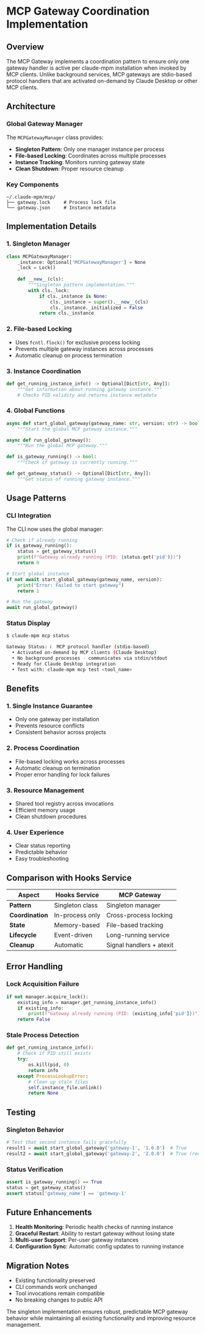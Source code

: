 # MCP Gateway Coordination Implementation

## Overview

The MCP Gateway implements a coordination pattern to ensure only one gateway handler is active per claude-mpm installation when invoked by MCP clients. Unlike background services, MCP gateways are stdio-based protocol handlers that are activated on-demand by Claude Desktop or other MCP clients.

## Architecture

### Global Gateway Manager

The `MCPGatewayManager` class provides:

- **Singleton Pattern**: Only one manager instance per process
- **File-based Locking**: Coordinates across multiple processes
- **Instance Tracking**: Monitors running gateway state
- **Clean Shutdown**: Proper resource cleanup

### Key Components

```
~/.claude-mpm/mcp/
├── gateway.lock     # Process lock file
└── gateway.json     # Instance metadata
```

## Implementation Details

### 1. Singleton Manager

```python
class MCPGatewayManager:
    _instance: Optional['MCPGatewayManager'] = None
    _lock = Lock()
    
    def __new__(cls):
        """Singleton pattern implementation."""
        with cls._lock:
            if cls._instance is None:
                cls._instance = super().__new__(cls)
                cls._instance._initialized = False
            return cls._instance
```

### 2. File-based Locking

- Uses `fcntl.flock()` for exclusive process locking
- Prevents multiple gateway instances across processes
- Automatic cleanup on process termination

### 3. Instance Coordination

```python
def get_running_instance_info() -> Optional[Dict[str, Any]]:
    """Get information about running gateway instance."""
    # Checks PID validity and returns instance metadata
```

### 4. Global Functions

```python
async def start_global_gateway(gateway_name: str, version: str) -> bool:
    """Start the global MCP gateway instance."""

async def run_global_gateway():
    """Run the global MCP gateway."""

def is_gateway_running() -> bool:
    """Check if gateway is currently running."""

def get_gateway_status() -> Optional[Dict[str, Any]]:
    """Get status of running gateway instance."""
```

## Usage Patterns

### CLI Integration

The CLI now uses the global manager:

```python
# Check if already running
if is_gateway_running():
    status = get_gateway_status()
    print(f"Gateway already running (PID: {status.get('pid')})")
    return 0

# Start global instance
if not await start_global_gateway(gateway_name, version):
    print("Error: Failed to start gateway")
    return 1

# Run the gateway
await run_global_gateway()
```

### Status Display

```bash
$ claude-mpm mcp status

Gateway Status: ℹ️  MCP protocol handler (stdio-based)
  • Activated on-demand by MCP clients (Claude Desktop)
  • No background processes - communicates via stdin/stdout
  • Ready for Claude Desktop integration
  • Test with: claude-mpm mcp test <tool_name>
```

## Benefits

### 1. **Single Instance Guarantee**
- Only one gateway per installation
- Prevents resource conflicts
- Consistent behavior across projects

### 2. **Process Coordination**
- File-based locking works across processes
- Automatic cleanup on termination
- Proper error handling for lock failures

### 3. **Resource Management**
- Shared tool registry across invocations
- Efficient memory usage
- Clean shutdown procedures

### 4. **User Experience**
- Clear status reporting
- Predictable behavior
- Easy troubleshooting

## Comparison with Hooks Service

| Aspect | Hooks Service | MCP Gateway |
|--------|---------------|-------------|
| **Pattern** | Singleton class | Singleton manager |
| **Coordination** | In-process only | Cross-process locking |
| **State** | Memory-based | File-based tracking |
| **Lifecycle** | Event-driven | Long-running service |
| **Cleanup** | Automatic | Signal handlers + atexit |

## Error Handling

### Lock Acquisition Failure
```python
if not manager.acquire_lock():
    existing_info = manager.get_running_instance_info()
    if existing_info:
        print(f"Gateway already running (PID: {existing_info['pid']})")
    return False
```

### Stale Process Detection
```python
def get_running_instance_info():
    # Check if PID still exists
    try:
        os.kill(pid, 0)
        return info
    except ProcessLookupError:
        # Clean up stale files
        self.instance_file.unlink()
        return None
```

## Testing

### Singleton Behavior
```python
# Test that second instance fails gracefully
result1 = await start_global_gateway('gateway-1', '1.0.0')  # True
result2 = await start_global_gateway('gateway-2', '2.0.0')  # True (reuses existing)
```

### Status Verification
```python
assert is_gateway_running() == True
status = get_gateway_status()
assert status['gateway_name'] == 'gateway-1'
```

## Future Enhancements

1. **Health Monitoring**: Periodic health checks of running instance
2. **Graceful Restart**: Ability to restart gateway without losing state
3. **Multi-user Support**: Per-user gateway instances
4. **Configuration Sync**: Automatic config updates to running instance

## Migration Notes

- Existing functionality preserved
- CLI commands work unchanged
- Tool invocations remain compatible
- No breaking changes to public API

The singleton implementation ensures robust, predictable MCP gateway behavior while maintaining all existing functionality and improving resource management.
